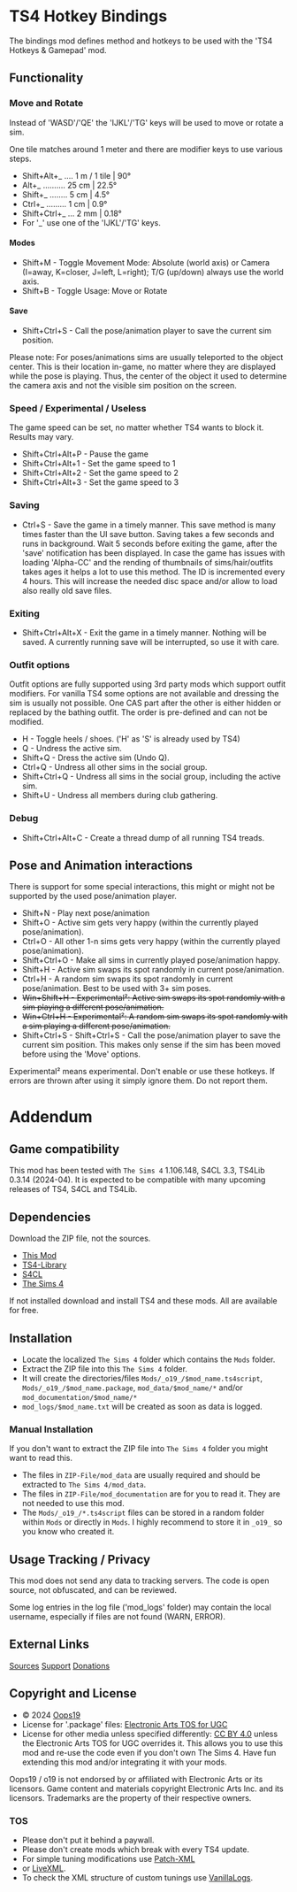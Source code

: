# TS4 Hotkey Bindings
The bindings mod defines method and hotkeys to be used with the 'TS4 Hotkeys & Gamepad' mod.

## Functionality
### Move and Rotate
Instead of 'WASD'/'QE' the 'IJKL'/'TG' keys will be used to move or rotate a sim.

One tile matches around 1 meter and there are modifier keys to use various steps.
* Shift+Alt+_ .... 1 m / 1 tile | 90°
* Alt+_ .......... 25 cm | 22.5°
* Shift+_ ........ 5 cm  | 4.5°
* Ctrl+_ ......... 1 cm | 0.9°
* Shift+Ctrl+_ ... 2 mm | 0.18°
* For '_' use one of the 'IJKL'/'TG' keys.

#### Modes
* Shift+M - Toggle Movement Mode: Absolute (world axis) or Camera (I=away, K=closer, J=left, L=right); T/G (up/down) always use the world axis. 
* Shift+B - Toggle Usage: Move or Rotate

#### Save
* Shift+Ctrl+S - Call the pose/animation player to save the current sim position.  

Please note: For poses/animations sims are usually teleported to the object center.
This is their location in-game, no matter where they are displayed while the pose is playing.
Thus, the center of the object it used to determine the camera axis and not the visible sim position on the screen. 

### Speed / Experimental / Useless
The game speed can be set, no matter whether TS4 wants to block it. Results may vary.
* Shift+Ctrl+Alt+P - Pause the game
* Shift+Ctrl+Alt+1 - Set the game speed to 1
* Shift+Ctrl+Alt+2 - Set the game speed to 2
* Shift+Ctrl+Alt+3 - Set the game speed to 3

### Saving
* Ctrl+S - Save the game in a timely manner.
This save method is many times faster than the UI save button. Saving takes a few seconds and runs in background. Wait 5 seconds before exiting the game, after the 'save' notification has been displayed.
In case the game has issues with loading 'Alpha-CC' and the rending of thumbnails of sims/hair/outfits takes ages it helps a lot to use this method.
The ID is incremented every 4 hours. This will increase the needed disc space and/or allow to load also really old save files.

### Exiting
* Shift+Ctrl+Alt+X - Exit the game in a timely manner. Nothing will be saved. A currently running save will be interrupted, so use it with care.

### Outfit options
Outfit options are fully supported using 3rd party mods which support outfit modifiers. For vanilla TS4 some options are not available and dressing the sim is usually not possible. One CAS part after the other is either hidden or replaced by the bathing outfit. The order is pre-defined and can not be modified.
* H - Toggle heels / shoes. ('H' as 'S' is already used by TS4)
* Q - Undress the active sim.
* Shift+Q - Dress the active sim (Undo Q).
* Ctrl+Q - Undress all other sims in the social group.
* Shift+Ctrl+Q - Undress all sims in the social group, including the active sim.
* Shift+U - Undress all members during club gathering.

### Debug
* Shift+Ctrl+Alt+C - Create a thread dump of all running TS4 treads.

## Pose and Animation interactions
There is support for some special interactions, this might or might not be supported by the used pose/animation player.

* Shift+N - Play next pose/animation
* Shift+O - Active sim gets very happy (within the currently played pose/animation).
* Ctrl+O - All other 1-n sims  gets very happy (within the currently played pose/animation).
* Shift+Ctrl+O - Make all sims in currently played pose/animation happy.
* Shift+H - Active sim swaps its spot randomly in current pose/animation.
* Ctrl+H - A random sim swaps its spot randomly in current pose/animation. Best to be used with 3+ sim poses.
* ~~Win+Shift+H - Experimental²: Active sim swaps its spot randomly with a sim playing a different pose/animation.~~
* ~~Win+Ctrl+H - Experimental²: A random sim swaps its spot randomly with a sim playing a different pose/animation.~~
* Shift+Ctrl+S - Shift+Ctrl+S - Call the pose/animation player to save the current sim position.  This makes only sense if the sim has been moved before using the 'Move' options.

Experimental² means experimental. Don't enable or use these hotkeys.
If errors are thrown after using it simply ignore them.
Do not report them.


# Addendum

## Game compatibility
This mod has been tested with `The Sims 4` 1.106.148, S4CL 3.3, TS4Lib 0.3.14 (2024-04).
It is expected to be compatible with many upcoming releases of TS4, S4CL and TS4Lib.

## Dependencies
Download the ZIP file, not the sources.
* [This Mod](../../releases/latest)
* [TS4-Library](https://github.com/Oops19/TS4-Library/releases/latest)
* [S4CL](https://github.com/ColonolNutty/Sims4CommunityLibrary/releases/latest)
* [The Sims 4](https://www.ea.com/games/the-sims/the-sims-4)

If not installed download and install TS4 and these mods.
All are available for free.

## Installation
* Locate the localized `The Sims 4` folder which contains the `Mods` folder.
* Extract the ZIP file into this `The Sims 4` folder.
* It will create the directories/files `Mods/_o19_/$mod_name.ts4script`, `Mods/_o19_/$mod_name.package`, `mod_data/$mod_name/*` and/or `mod_documentation/$mod_name/*`
* `mod_logs/$mod_name.txt` will be created as soon as data is logged.

### Manual Installation
If you don't want to extract the ZIP file into `The Sims 4` folder you might want to read this. 
* The files in `ZIP-File/mod_data` are usually required and should be extracted to `The Sims 4/mod_data`.
* The files in `ZIP-File/mod_documentation` are for you to read it. They are not needed to use this mod.
* The `Mods/_o19_/*.ts4script` files can be stored in a random folder within `Mods` or directly in `Mods`. I highly recommend to store it in `_o19_` so you know who created it.

## Usage Tracking / Privacy
This mod does not send any data to tracking servers. The code is open source, not obfuscated, and can be reviewed.

Some log entries in the log file ('mod_logs' folder) may contain the local username, especially if files are not found (WARN, ERROR).

## External Links
[Sources](https://github.com/Oops19/)
[Support](https://discord.gg/d8X9aQ3jbm)
[Donations](https://www.patreon.com/o19)

## Copyright and License
* © 2024 [Oops19](https://github.com/Oops19)
* License for '.package' files: [Electronic Arts TOS for UGC](https://tos.ea.com/legalapp/WEBTERMS/US/en/PC/)  
* License for other media unless specified differently: [CC BY 4.0](https://creativecommons.org/licenses/by/4.0/) unless the Electronic Arts TOS for UGC overrides it.
This allows you to use this mod and re-use the code even if you don't own The Sims 4.
Have fun extending this mod and/or integrating it with your mods.

Oops19 / o19 is not endorsed by or affiliated with Electronic Arts or its licensors.
Game content and materials copyright Electronic Arts Inc. and its licensors. 
Trademarks are the property of their respective owners.

### TOS
* Please don't put it behind a paywall.
* Please don't create mods which break with every TS4 update.
* For simple tuning modifications use [Patch-XML](https://github.com/Oops19/TS4-PatchXML) 
* or [LiveXML](https://github.com/Oops19/TS4-LiveXML).
* To check the XML structure of custom tunings use [VanillaLogs](https://github.com/Oops19/TS4-VanillaLogs).
